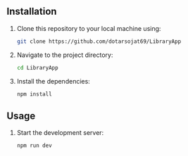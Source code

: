## Installation

1. Clone this repository to your local machine using:

   ```bash
   git clone https://github.com/dotarsojat69/LibraryApp
   ```

2. Navigate to the project directory:

   ```bash
   cd LibraryApp
   ```

3. Install the dependencies:

   ```bash
   npm install
   ```

## Usage

1. Start the development server:
   ```bash
   npm run dev
   ```